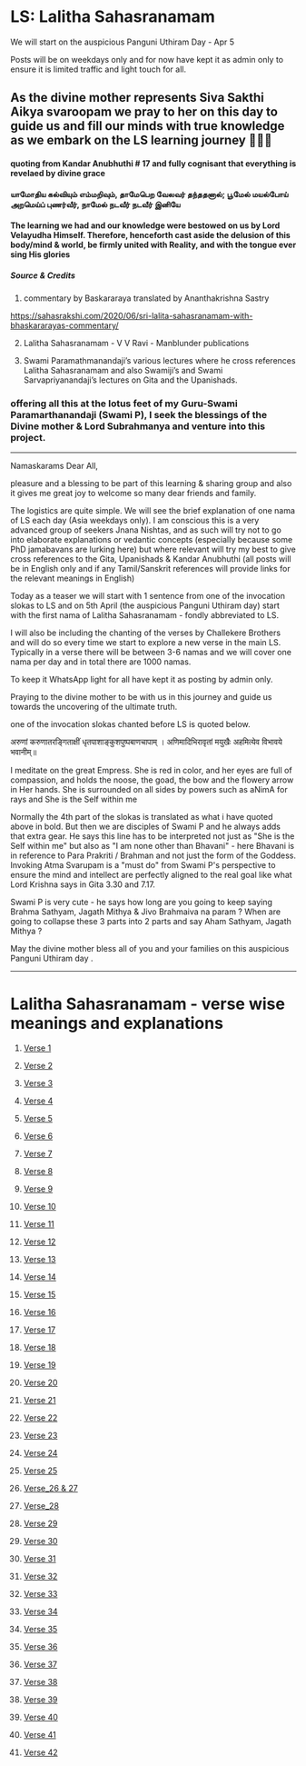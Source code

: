 # LS: Lalitha Sahasranamam

We will start on the auspicious Panguni Uthiram Day - Apr 5

Posts will be on weekdays only and for now have kept it as admin only to ensure it is limited traffic and light touch for all.

## As the divine mother represents Siva Sakthi Aikya svaroopam we pray to her on this day to guide us and fill our minds with true knowledge as we embark on the LS learning journey 🙏🙇‍♂️

#### quoting from Kandar Anubhuthi # 17 and fully cognisant that everything is revelaed by divine grace

#### யாமோதிய  கல்வியும்  எம்மறிவும், தாமேபெற  வேலவர்  தந்ததனால்; பூமேல்  மயல்போய்  அறமெய்ப்  புணர்வீர், நாமேல்  நடவீர்  நடவீர்  இனியே

#### The learning we had and our knowledge were bestowed on us by Lord Velayudha Himself. Therefore, henceforth cast aside the delusion of this body/mind & world, be firmly united with Reality, and with the tongue ever sing His glories

##### Source & Credits 

1. commentary by Baskararaya translated by Ananthakrishna Sastry 

https://sahasrakshi.com/2020/06/sri-lalita-sahasranamam-with-bhaskararayas-commentary/

2. Lalitha Sahasranamam - V V Ravi - Manblunder publications 

3. Swami Paramathmanandaji’s various lectures where he cross references Lalitha Sahasranamam and also Swamiji’s and Swami Sarvapriyanandaji’s lectures on Gita and the Upanishads.

### offering all this at the lotus feet of my Guru-Swami Paramarthanandaji (Swami P), I seek the blessings of the Divine mother & Lord Subrahmanya and venture into this project. 

--------------------------------------------

Namaskarams Dear All, 

pleasure and a blessing to be part of this learning & sharing group and also it gives me great joy to welcome so many dear friends and family. 

The logistics are quite simple.  We will see the brief explanation of one nama of LS each day (Asia weekdays only).  I am conscious this is a very advanced group of seekers Jnana Nishtas, and as such will try not to go into elaborate explanations or vedantic concepts (especially because some PhD jamabavans are lurking here) but  where relevant will try my best to give cross references to the Gita, Upanishads & Kandar Anubhuthi (all posts will be in English only and if any Tamil/Sanskrit references will provide links for the relevant meanings in English) 

Today as a teaser we will start with 1 sentence from one of the invocation slokas to LS and on 5th April (the auspicious Panguni Uthiram day) start with the first nama of Lalitha Sahasranamam - fondly abbreviated to LS. 

I will also be including the chanting of the verses by Challekere Brothers and will do so every time we start to explore a new verse in the main LS. Typically in a verse there will be between 3-6 namas and we will cover one nama per day and in total there are 1000 namas.  

To keep it WhatsApp light for all have kept it as posting by admin only. 

Praying to the divine mother to be with us in this journey and guide us towards the uncovering of the ultimate truth.

one of the invocation slokas chanted before LS is quoted below.

अरुणां करुणातरङ्गिताक्षीं धृतपाशाङ्कुशपुष्पबाणचापाम् ।
अणिमादिभिरावृतां मयुखैः अहमित्येव विभावये भवानीम्॥

I meditate on the great Empress. She is red in color, and her eyes are full of compassion, and holds the noose, the goad, the bow and the flowery arrow in Her hands. She is surrounded on all sides by powers such as aNimA for rays and She is the Self within me 

Normally the 4th part of the slokas is translated as what i have quoted above in bold. But then we are disciples of Swami P and he always adds that extra gear.  He says this line has to be interpreted not just as "She is the Self within me" but also as "I am none other than Bhavani" - here Bhavani is in reference to Para Prakriti / Brahman and not just the form of the Goddess. Invoking Atma Svarupam is a "must do" from Swami P's perspective to ensure the mind and intellect are perfectly aligned to the real goal like what Lord Krishna says in Gita 3.30 and 7.17. 

Swami P is very cute - he says how long are you going to keep saying Brahma Sathyam, Jagath Mithya & Jivo Brahmaiva na param ? When are going to collapse these 3 parts into 2 parts and say Aham Sathyam, Jagath Mithya  ?

May the divine mother bless all of you and your families on this auspicious Panguni Uthiram day .

------------------------------------

# Lalitha Sahasranamam - verse wise meanings and explanations


1. [Verse 1](verse_001.md)

2. [Verse 2](verse_002.md)

3. [Verse 3](verse_003.md)

4. [Verse 4](verse_004.md)

5. [Verse 5](verse_005.md)

1. [Verse 6](verse_006.md)

1. [Verse 7](verse_007.md)

1. [Verse 8](verse_008.md)

1. [Verse 9](verse_009.md)

1. [Verse 10](verse_010.md)

1. [Verse 11](verse_011.md)

1. [Verse 12](verse_012.md)

1. [Verse 13](verse_013.md)

1. [Verse 14](verse_014.md)

1. [Verse 15](verse_015.md)

1. [Verse 16](verse_016.md)

1. [Verse 17](verse_017.md)

1. [Verse 18](verse_018.md)

1. [Verse 19](verse_019.md)

1. [Verse 20](verse_020.md)

1. [Verse 21](verse_021.md)

1. [Verse 22](verse_022.md)

1. [Verse 23](verse_023.md)

1. [Verse 24](verse_024.md)
 
1. [Verse 25](verse_025.md)

1. [Verse_26 & 27](verse_026&27.md)
 
1. [Verse_28](verse_028.md) 

1. [Verse 29](verse_029.md)

1. [Verse 30](verse_30.md)

1. [Verse 31](verse_31.md)

1. [Verse 32](verse_32.md)

1. [Verse 33](verse_33.md)

1. [Verse 34](verse_34.md)

1. [Verse 35](verse_35.md)

1. [Verse 36](verse_36.md)

1. [Verse 37](verse_37.md)

1. [Verse 38](verse_38.md)

1. [Verse 39](verse_39.md)

1. [Verse 40](verse_40.md)

1. [Verse 41](verse_41.md)

1. [Verse 42](verse_42.md)
   
   



